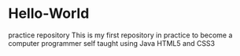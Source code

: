 # Hello-World
practice repository
This is my first repository in practice to become a computer programmer self taught using Java HTML5 and CSS3
